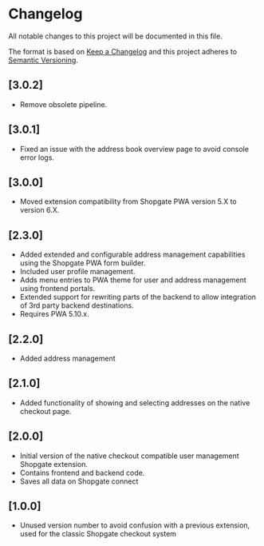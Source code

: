 # Changelog

All notable changes to this project will be documented in this file.

The format is based on [Keep a Changelog](http://keepachangelog.com/) and this project adheres to [Semantic Versioning](http://semver.org/).

## [3.0.2]
+ Remove obsolete pipeline. 

## [3.0.1]
+ Fixed an issue with the address book overview page to avoid console error logs. 

## [3.0.0]
+ Moved extension compatibility from Shopgate PWA version 5.X to version 6.X. 

## [2.3.0]
+ Added extended and configurable address management capabilities using the Shopgate PWA form builder. 
+ Included user profile management.
+ Adds menu entries to PWA theme for user and address management using frontend portals. 
+ Extended support for rewriting parts of the backend to allow integration of 3rd party backend destinations.
+ Requires PWA 5.10.x.


## [2.2.0]
+ Added address management

## [2.1.0]
+ Added functionality of showing and selecting addresses on the native checkout page.

## [2.0.0]
+ Initial version of the native checkout compatible user management Shopgate extension.
+ Contains frontend and backend code.
+ Saves all data on Shopgate connect

## [1.0.0]
+ Unused version number to avoid confusion with a previous extension, used for the classic Shopgate checkout system
